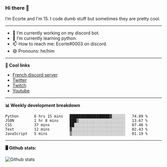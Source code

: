 ### Hi there 👋
I’m Ecorte and I'm 15.
I code dumb stuff but sometimes they are pretty cool.

-------

- 🔭 I’m currently working on my discord bot.
- 🌱 I’m currently learning python.
- 📫 How to reach me: Ecorte#0003 on discord.
- 😄 Pronouns: he/him

-------

**🔗 Cool links**

- [French discord server](https://discord.gg/8bpy2PC)
- [Twitter](https://twitter.com/Ecorteyt)
- [Twitch](https://www.twitch.tv/ecorte)
- [Youtube](https://www.youtube.com/channel/UCOLeHMtMSE4w6jpFGh1AAdA)

-------

**📊 Weekly development breakdown**

<!--START_SECTION:waka-->
```text
Python       6 hrs 15 mins   ██████████████████▓░░░░░░   74.89 % 
JSON         1 hr 8 mins     ███▒░░░░░░░░░░░░░░░░░░░░░   13.67 % 
CSS          37 mins         ██░░░░░░░░░░░░░░░░░░░░░░░   07.48 % 
Text         12 mins         ▓░░░░░░░░░░░░░░░░░░░░░░░░   02.43 % 
JavaScript   5 mins          ▒░░░░░░░░░░░░░░░░░░░░░░░░   01.19 % 
```
<!--END_SECTION:waka-->

-------

**🖥️ Github stats:**

![Github stats](https://github-readme-stats.vercel.app/api?username=Ecorte&theme=dark&count_private=true)
